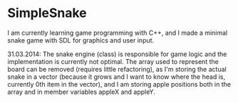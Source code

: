 SimpleSnake
===========

I am currently learning game programming with C++, and I made a minimal snake game with SDL for graphics and user input.

31.03.2014:
The snake engine (class) is responsible for game logic and the implementation is currently not optimal. The array used to represent the board can be removed (requires little refactoring), as I'm storing the actual snake in a vector (because it grows and I want to know where the head is, currently 0th item in the vector), and I am storing apple positions both in the array and in member variables appleX and appleY.
